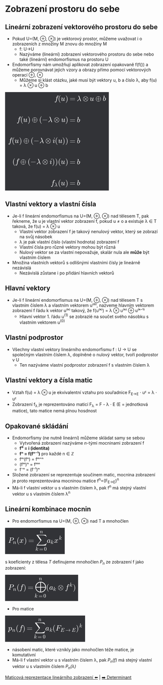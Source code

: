 # Zobrazení prostoru do sebe

## Lineární zobrazení vektorového prostoru do sebe

- Pokud U=(M, ⊕, ⊗) je vektorový prostor, můžeme uvažovat i o zobrazeních z množiny M znovu do množiny M
  - f: U→U
  - Nazýváme (lineární) zobrazení vektorového prostoru do sebe nebo také (lineární) endomorfismus na prostoru U
- Endomorfismy nám umožňují aplikovat zobrazení opakovaně f(f()) a můžeme porovnávat jejich vzory a obrazy přímo pomocí vektorových operací ⊕, ⊗
  - Můžeme si klást otázku, jaké musí být vektory u, b a číslo λ, aby f(u) = λ ⊗ u ⊕ b

![Odpověď na otázku](pic/endomorfismus.png)

## Vlastní vektory a vlastní čísla

- Je-li f lineární endomorfismus na U=(M, ⊕, ⊗) nad tělesem T, pak řekneme, že u je vlastní vektor zobrazení f, pokud u ≠ o a existuje λ ∈ T taková, že f(u) = λ ⊗ u
  - Vlastní vektor zobrazení f je takový nenulový vektor, který se zobrazí na svůj násobek
  - λ je pak vlastní číslo (vlastní hodnota) zobrazení f
  - Vlastní čísla pro různé vektory mohou být různá
  - Nulový vektor se za vlastní nepovažuje, skalár nula ale **může** být vlastním číslem
- Množina vlastních vektorů s odlišnými vlastními čísly je lineárně nezávislá
  - Nezávislá zůstane i po přidání hlavních vektorů

## Hlavní vektory

- Je-li f lineární endomorfismus na U=(M, ⊕, ⊗) nad tělesem T s vlastním číslem λ a vlastním vektorem u⁽⁰⁾, nazveme hlavním vektorem zobrazení f řádu k vektor u⁽ᵏ⁾ takový, že f(u⁽ᵏ⁾) = λ ⊗ u⁽ᵏ⁾ ⊕ u⁽ᵏ⁻¹⁾
  - Hlavní vektor 1. řádu u<sup>(1)</sup> se zobrazíé na součet svého násobku s vlastním vektorem u<sup>(0)</sup>

## Vlastní podprostor

- Všechny vlastní vektory lineárního endomorfismu f : U → U se společným vlastním číslem λ, doplněné o nulový vektor, tvoří podprostor v U
  - Ten nazýváme vlastní podprostor zobrazení f s vlastním číslem λ

## Vlastní vektory a čísla matic

- Vztah f(u) = λ ⊗ u je ekvivalentní vztahu pro souřadnice F<sub>E→E</sub> ⋅ uᴱ = λ ⋅ uᴱ
- Zobrazení f<sub>λ</sub> je reprezentováno maticí F<sub>λ</sub> = F - λ ⋅ E (E = jednotková matice), tato matice nemá plnou hosdnost

## Opakované skládání

- Endomorfismy (ne nutně lineární) můžeme skládat samy se sebou
  - Vytvořená zobrazení nazýváme _n_-tými mocninami zobrazení f
  - **f⁰ = i (identita)**
  - **fⁿ = f(fⁿ⁻¹)** pro každé n ∈ ℤ
  - fᵐ(fⁿ) = fᵐ⁺ⁿ
  - (fᵐ)ⁿ = fᵐⁿ
  - f⁻ⁿ = (f⁻¹)ⁿ
- Složené zobrazení se reprezentuje součinem matic, mocnina zobrazení je proto reprezentována mocninou matice f<sup>n</sup>=(F<sub>E→E</sub>)<sup>n</sup>
- Má-li f vlastní vektor u s vlastním číslem λ, pak f<sup>n</sup> má stejný vlastní vektor u s vlastním číslem λ<sup>n</sup>

## Lineární kombinace mocnin

- Pro endomorfismus na U=(M, ⊕, ⊗) nad T a mnohočlen

![Mnohočlen](pic/kombinacemocnin1.png)

s koeficienty z tělesa _T_ definujeme mnohočlen _P<sub>n</sub>_ ze zobrazení f jako zobrazení:

![Zobrazení Pn](pic/kombinacemocnin2.png)

- Pro matice

![Pro matice](pic/kombinacemocnin3.png)

- násobení matic, které vznikly jako mnohočlen téže matice, je komutativní
- Má-li f vlastní vektor u s vlastním číslem λ, pak _P<sub>n</sub>(f)_ má stejný vlastní vektor u s vlastním číslem _P<sub>n</sub>(λ)_

[Maticová reprezentace lineárního zobrazení ⬅️](./10_MaticovaReprezentaceZobrazeni.md) | [➡️ Determinant](./12_Determinant.md)
